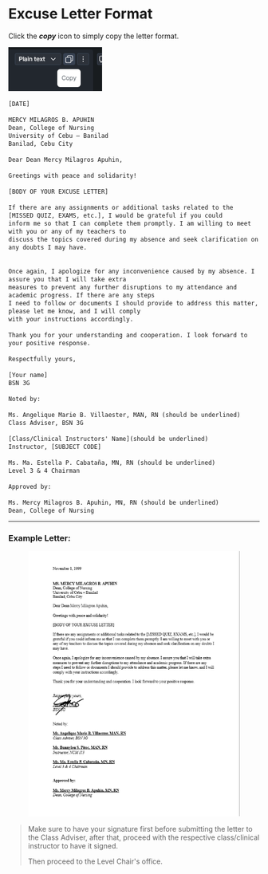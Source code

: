 # Excuse Letter Format

Click the _**copy**_ icon to simply copy the letter format.

![](<../../.gitbook/assets/image (5) (1).png>)

```
[DATE]

MERCY MILAGROS B. APUHIN
Dean, College of Nursing
University of Cebu – Banilad
Banilad, Cebu City

Dear Dean Mercy Milagros Apuhin,

Greetings with peace and solidarity!

[BODY OF YOUR EXCUSE LETTER]

If there are any assignments or additional tasks related to the [MISSED QUIZ, EXAMS, etc.], I would be grateful if you could
inform me so that I can complete them promptly. I am willing to meet with you or any of my teachers to
discuss the topics covered during my absence and seek clarification on any doubts I may have.


Once again, I apologize for any inconvenience caused by my absence. I assure you that I will take extra
measures to prevent any further disruptions to my attendance and academic progress. If there are any steps
I need to follow or documents I should provide to address this matter, please let me know, and I will comply
with your instructions accordingly.

Thank you for your understanding and cooperation. I look forward to your positive response.

Respectfully yours,

[Your name]
BSN 3G

Noted by:

Ms. Angelique Marie B. Villaester, MAN, RN (should be underlined)
Class Adviser, BSN 3G

[Class/Clinical Instructors' Name](should be underlined)
Instructor, [SUBJECT CODE]

Ms. Ma. Estella P. Cabataña, MN, RN (should be underlined)
Level 3 & 4 Chairman

Approved by:

Ms. Mercy Milagros B. Apuhin, MN, RN (should be underlined)
Dean, College of Nursing
```

***

### Example Letter:

<figure><img src="../../.gitbook/assets/image (2) (1).png" alt=""><figcaption></figcaption></figure>

> Make sure to have your signature first before submitting the letter to the Class Adviser, after that, proceed with the respective class/clinical instructor to have it signed.&#x20;
>
> Then proceed to the Level Chair's office.
